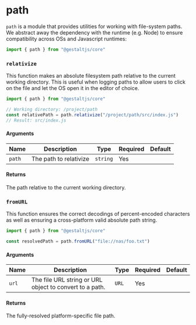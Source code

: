 # path

`path` is a module that provides utilities for working with file-system paths.
We abstract away the dependency with the runtime (e.g. Node) to ensure compatibility across OSs and Javascript runtimes:

```ts
import { path } from "@gestaltjs/core"
```

### `relativize`

This function makes an absolute filesystem path relative to the current working directory. This is useful when logging paths to allow users to click on the file and let the OS open it in the editor of choice.

```ts
import { path } from "@gestaltjs/core"

// Working directory: /project/path
const relativePath = path.relativize("/project/path/src/index.js")
// Result: src/index.js
```

#### Arguments

| Name | Description | Type | Required | Default |
| --- | ------ | ---- | --- | ---- |
| `path` | The path to relativize | `string` | Yes | |

#### Returns

The path relative to the current working directory.


### `fromURL`

This function ensures the correct decodings of percent-encoded characters as well as ensuring a cross-platform valid absolute path string.

```ts
import { path } from "@gestaltjs/core"

const resolvedPath = path.fromURL("file://nas/foo.txt")
```

#### Arguments

| Name | Description | Type | Required | Default |
| --- | ------ | ---- | --- | ---- |
| `url` | The file URL string or URL object to convert to a path. | `URL` | Yes | |

#### Returns

The fully-resolved platform-specific file path.
